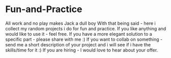 # Fun-and-Practice
All work and no play makes Jack a dull boy
With that being said - here i collect my random projects i do for fun and practice. 
If you like anything and would like to use it - feel free. 
If you have a more elegant solution to a specific part - please share with me :)
If you want to collab on something - send me a short description of your project and i will see if i have the skills/time for it :)
If you are hiring - I would love to hear about your offer.
